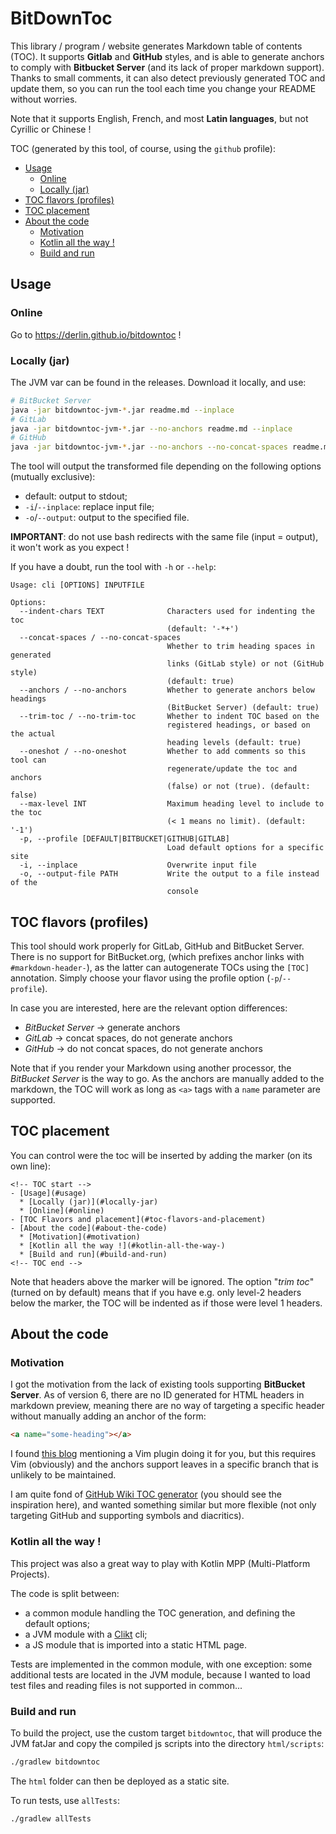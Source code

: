 # BitDownToc

This library / program / website generates Markdown table of contents (TOC).
It supports **Gitlab** and **GitHub** styles, and is able to generate anchors to comply with **Bitbucket Server**
(and its lack of proper markdown support). Thanks to small comments, it can also detect previously generated TOC
and update them, so you can run the tool each time you change your README without worries.

Note that it supports English, French, and most **Latin languages**, but not Cyrillic or Chinese !

TOC (generated by this tool, of course, using the `github` profile):

<!-- TOC start -->
- [Usage](#usage)
  * [Online](#online)
  * [Locally (jar)](#locally-jar)
- [TOC flavors (profiles)](#toc-flavors-profiles)
- [TOC placement](#toc-placement)
- [About the code](#about-the-code)
  * [Motivation](#motivation)
  * [Kotlin all the way !](#kotlin-all-the-way-)
  * [Build and run](#build-and-run)
<!-- TOC end -->

## Usage

### Online

Go to https://derlin.github.io/bitdowntoc !

### Locally (jar)

The JVM var can be found in the releases. Download it locally, and use:
```bash
# BitBucket Server
java -jar bitdowntoc-jvm-*.jar readme.md --inplace
# GitLab
java -jar bitdowntoc-jvm-*.jar --no-anchors readme.md --inplace
# GitHub
java -jar bitdowntoc-jvm-*.jar --no-anchors --no-concat-spaces readme.md --inplace
```

The tool will output the transformed file depending on the following options (mutually exclusive):

* default: output to stdout;
* `-i`/`--inplace`: replace input file;
* `-o`/`--output`: output to the specified file.

**IMPORTANT**: do not use bash redirects with the same file (input = output), it won't work as you expect !

If you have a doubt, run the tool with `-h` or `--help`:
```text
Usage: cli [OPTIONS] INPUTFILE

Options:
  --indent-chars TEXT              Characters used for indenting the toc
                                   (default: '-*+')
  --concat-spaces / --no-concat-spaces
                                   Whether to trim heading spaces in generated
                                   links (GitLab style) or not (GitHub style)
                                   (default: true)
  --anchors / --no-anchors         Whether to generate anchors below headings
                                   (BitBucket Server) (default: true)
  --trim-toc / --no-trim-toc       Whether to indent TOC based on the
                                   registered headings, or based on the actual
                                   heading levels (default: true)
  --oneshot / --no-oneshot         Whether to add comments so this tool can
                                   regenerate/update the toc and anchors
                                   (false) or not (true). (default: false)
  --max-level INT                  Maximum heading level to include to the toc
                                   (< 1 means no limit). (default: '-1')
  -p, --profile [DEFAULT|BITBUCKET|GITHUB|GITLAB]
                                   Load default options for a specific site
  -i, --inplace                    Overwrite input file
  -o, --output-file PATH           Write the output to a file instead of the
                                   console
```

## TOC flavors (profiles)

This tool should work properly for GitLab, GitHub and BitBucket Server. There is no support for BitBucket.org,
(which prefixes anchor links with `#markdown-header-`), as the latter can autogenerate TOCs using the `[TOC]`
annotation. Simply choose your flavor using the profile option (`-p`/`--profile`).

In case you are interested, here are the relevant option differences:

* *BitBucket Server* → generate anchors
* *GitLab* → concat spaces, do not generate anchors
* *GitHub* → do not concat spaces, do not generate anchors

Note that if you render your Markdown using another processor, the *BitBucket Server* is the way to go.
As the anchors are manually added to the markdown, the TOC will work as long as `<a>` tags with a `name` parameter
are supported.

## TOC placement

You can control were the toc will be inserted by adding the marker (on its own line):
```text
<!-- TOC start -->
- [Usage](#usage)
  * [Locally (jar)](#locally-jar)
  * [Online](#online)
- [TOC Flavors and placement](#toc-flavors-and-placement)
- [About the code](#about-the-code)
  * [Motivation](#motivation)
  * [Kotlin all the way !](#kotlin-all-the-way-)
  * [Build and run](#build-and-run)
<!-- TOC end -->
```

Note that headers above the marker will be ignored. The option "*trim toc*" (turned on by default) means that if
you have e.g. only level-2 headers below the marker, the TOC will be indented as if those were level 1 headers.

## About the code

### Motivation

I got the motivation from the lack of existing tools supporting **BitBucket Server**.
As of version 6, there are no ID generated for HTML headers in markdown preview, meaning there are no way
of targeting a specific header without manually adding an anchor of the form:
```html
<a name="some-heading"></a>
```

I found [this blog](https://rderik.com/blog/generate-table-of-contents-with-anchors-for-markdown-file-vim-plugin/)
mentioning a Vim plugin doing it for you, but this requires Vim (obviously) and the anchors support leaves in a
specific branch that is unlikely to be maintained.

I am quite fond of [GitHub Wiki TOC generator](https://ecotrust-canada.github.io/markdown-toc/)
(you should see the inspiration here), and wanted something similar but more flexible
(not only targeting GitHub and supporting symbols and diacritics).


### Kotlin all the way !

This project was also a great way to play with Kotlin MPP (Multi-Platform Projects).

The code is split between:
* a common module handling the TOC generation, and defining the default options;
* a JVM module with a [Clikt](https://ajalt.github.io/clikt/) cli;
* a JS module that is imported into a static HTML page.

Tests are implemented in the common module, with one exception: some additional tests are located in the JVM module,
because I wanted to load test files and reading files is not supported in common...

### Build and run

To build the project, use the custom target `bitdowntoc`, that will produce the JVM fatJar and copy the compiled
js scripts into the directory `html/scripts`:
```bash
./gradlew bitdowntoc
```
The `html` folder can then be deployed as a static site.


To run tests, use `allTests`:
```bash
./gradlew allTests
```
